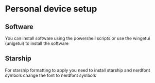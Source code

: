 # Personal device setup

## Software

You can install software using the powershell scripts or use the wingetui (unigetui) to install the software

## Starship

For starship formatting to apply you need to install starship and nerdfont symbols change the font to nerdfont symbols
